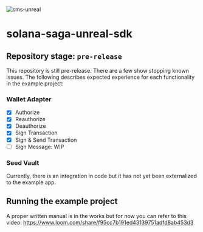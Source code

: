 ![sms-unreal](https://github.com/CryptoCavemen/solana-saga-unreal-sdk/assets/1970424/ac1b281a-6be1-4deb-af71-52170fc3f970)

# solana-saga-unreal-sdk

## Repository stage: `pre-release`
This repository is still pre-release. There are a few show stopping known issues. The following describes expected experience for each functionality in the example project:

### Wallet Adapter
* [x] Authorize
* [x] Reauthorize
* [x] Deauthorize
* [x] Sign Transaction
* [x] Sign & Send Transaction
* [ ] Sign Message: WIP

### Seed Vault
Currently, there is an integration in code but it has not yet been externalized to the example app.

## Running the example project
A proper written manual is in the works but for now you can refer to this video:
https://www.loom.com/share/f95cc7b191ed43139751adfd8ab453d3
